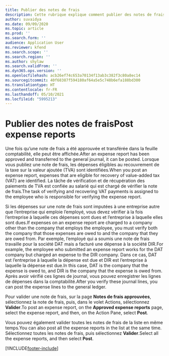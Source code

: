 ```yaml
---
title: Publier des notes de frais
description: Cette rubrique explique comment publier des notes de frais.
author: suvaidya
ms.date: 09/09/2020
ms.topic: article
ms.prod: ''
ms.search.form: ''
audience: Application User
ms.reviewer: kfend
ms.search.scope: ''
ms.search.region: ''
ms.author: shylaw
ms.search.validFrom: ''
ms.dyn365.ops.version: ''
ms.openlocfilehash: acb26ef74c653a70134f13ab3c382f3c80a8ec14
ms.sourcegitcommit: 40f68387f594180af64a5e5c748b6efa188bd300
ms.translationtype: HT
ms.contentlocale: fr-FR
ms.lasthandoff: 05/10/2021
ms.locfileid: "5995213"
---
```

# <a name="post-expense-reports"></a><span data-ttu-id="5087b-103">Publier des notes de frais</span><span class="sxs-lookup"><span data-stu-id="5087b-103">Post expense reports</span></span>

<span data-ttu-id="5087b-104">Une fois qu’une note de frais a été approuvée et transférée dans la feuille comptabilité, elle peut être affichée.</span><span class="sxs-lookup"><span data-stu-id="5087b-104">After an expense report has been approved and transferred to the general journal, it can be posted.</span></span> <span data-ttu-id="5087b-105">Lorsque vous publiez une note de frais, les dépenses éligibles au recouvrement de la taxe sur la valeur ajoutée (TVA) sont identifiées.</span><span class="sxs-lookup"><span data-stu-id="5087b-105">When you post an expense report, expenses that are eligible for recovery of value-added tax (VAT) are identified.</span></span> <span data-ttu-id="5087b-106">La tâche de vérification et de récupération des paiements de TVA est confiée au salarié qui est chargé de vérifier la note de frais.</span><span class="sxs-lookup"><span data-stu-id="5087b-106">The task of verifying and recovering VAT payments is assigned to the employee who is responsible for verifying the expense report.</span></span>

<span data-ttu-id="5087b-107">Si les dépenses sur une note de frais sont imputées à une entreprise autre que l’entreprise qui emploie l’employé, vous devez vérifier à la fois l’entreprise à laquelle ces dépenses sont dues et l’entreprise à laquelle elles sont dues.</span><span class="sxs-lookup"><span data-stu-id="5087b-107">If expenses on an expense report are charged to a company other than the company that employs the employee, you must verify both the company that those expenses are owed to and the company that they are owed from.</span></span> <span data-ttu-id="5087b-108">Par exemple, l’employé qui a soumis une note de frais travaille pour la société DAT mais a facturé une dépense à la société DIR.</span><span class="sxs-lookup"><span data-stu-id="5087b-108">For example, the employee who submitted an expense report works for the DAT company but charged an expense to the DIR company.</span></span> <span data-ttu-id="5087b-109">Dans ce cas, DAT est l’entreprise à laquelle la dépense est due et DIR est l’entreprise à laquelle la dépense est due.</span><span class="sxs-lookup"><span data-stu-id="5087b-109">In this case, DAT is the company that the expense is owed to, and DIR is the company that the expense is owed from.</span></span> <span data-ttu-id="5087b-110">Après avoir vérifié ces lignes de journal, vous pouvez enregistrer les lignes de dépenses dans la comptabilité.</span><span class="sxs-lookup"><span data-stu-id="5087b-110">After you verify these journal lines, you can post the expense lines to the general ledger.</span></span>

<span data-ttu-id="5087b-111">Pour valider une note de frais, sur la page **Notes de frais approuvées**, sélectionnez la note de frais, puis, dans le volet Actions, sélectionnez **Valider**.</span><span class="sxs-lookup"><span data-stu-id="5087b-111">To post an expense report, on the **Approved expense reports** page, select the expense report, and then, on the Action Pane, select **Post**.</span></span>

<span data-ttu-id="5087b-112">Vous pouvez également valider toutes les notes de frais de la liste en même temps.</span><span class="sxs-lookup"><span data-stu-id="5087b-112">You can also post all the expense reports in the list at the same time.</span></span> <span data-ttu-id="5087b-113">Sélectionnez toutes les notes de frais, puis sélectionnez **Valider**.</span><span class="sxs-lookup"><span data-stu-id="5087b-113">Select all the expense reports, and then select **Post**.</span></span>


[!INCLUDE[footer-include](../includes/footer-banner.md)]
